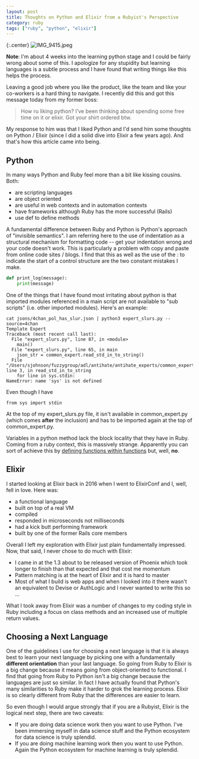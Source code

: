 ```yaml
---
layout: post
title: Thoughts on Python and Elixir from a Rubyist's Perspective
category: ruby
tags: ["ruby", "python", "elixir"]
---
```

{:.center}
![IMG_9415.jpeg](/blog/assets/IMG_9415.jpeg)

**Note**: I'm about 4 weeks into the learning python stage and I could be fairly wrong about some of this.  I apologize for any stupidity but learning languages is a subtle process and I have found that writing things like this helps the process.

Leaving a good job where you like the product, like the team and like your co-workers is a hard thing to navigate.  I recently did this and got this message today from my former boss:

> How ru liking python? I’ve been thinking about spending some free time on it or elixir. Got your shirt ordered btw.

My response to him was that I liked Python and I'd send him some thoughts on Python / Elixir (since I did a solid dive into Elixir a few years ago).  And that's how this article came into being.

## Python

In many ways Python and Ruby feel more than a bit like kissing cousins.  Both:

* are scripting languages
* are object oriented
* are useful in web contexts and in automation contexts
* have frameworks although Ruby has the more successful (Rails)
* use def to define methods

A fundamental difference between Ruby and Python is Python's approach of "invisible semantics".  I am referring here to the use of indentation as a structural mechanism for formatting code -- get your indentation wrong and your code doesn't work.  This is particularly a problem with copy and paste from online code sites / blogs.  I find that this as well as the use of the : to indicate the start of a control structure are the two constant mistakes I make.

```python
def print_log(message):
    print(message)
```

One of the things that I have found most irritating about python is that imported modules referenced in a main script are not available to "sub scripts" (i.e. other imported modules).  Here's an example:

    cat jsons/4chan_pol_has_slur.json | python3 expert_slurs.py --source=4chan
    Template Expert
    Traceback (most recent call last):
      File "expert_slurs.py", line 87, in <module>
        main()
      File "expert_slurs.py", line 65, in main
        json_str = common_expert.read_std_in_to_string()
      File "/Users/sjohnson/fuzzygroup/adl/antihate/antihate_experts/common_expert.py", line 3, in read_std_in_to_string
        for line in sys.stdin:
    NameError: name 'sys' is not defined
    
Even though I have 

    from sys import stdin
    
At the top of my expert_slurs.py file, it isn't available in common_expert.py (which comes **after** the inclusion) and has to be imported again at the top of common_expert.py.

Variables in a python method lack the block locality that they have in Ruby.  Coming from a ruby context, this is massively strange.  Apparently you can sort of achieve this by [defining functions within functions](https://stackoverflow.com/questions/6167923/block-scope-in-python) but, well, **no**.

## Elixir

I started looking at Elixir back in 2016 when I went to ElixirConf and I, well, fell in love.  Here was: 

* a functional language
* built on top of a real VM 
* compiled
* responded in microseconds not milliseconds
* had a kick butt performing framework 
* built by one of the former Rails core members

Overall I left my exploration with Elixir just plain fundamentally impressed.  Now, that said, I never chose to do much with Elixir:

* I came in at the 1.3 about to be released version of Phoenix which took longer to finish than that expected and that cost me momentum
* Pattern matching is at the heart of Elixir and it is hard to master
* Most of what I build is web apps and when I looked into it there wasn't an equivalent to Devise or AuthLogic and I never wanted to write this so ...

What I took away from Elixir was a number of changes to my coding style in Ruby including a focus on class methods and an increased use of multiple return values.

## Choosing a Next Language

One of the guidelines I use for choosing a next language is that it is always best to learn your next language by picking one with a fundamentally **different orientation** than your last language.  So going from Ruby to Elixir is a big change because it means going from object-oriented to functional.  I find that going from Ruby to Python isn't a big change because the languages are just so similar.  In fact I have actually found that Python's many similarities to Ruby make it harder to grok the learning process.  Elixir is so clearly different from Ruby that the differences are easier to learn.

So even though I would argue strongly that if you are a Rubyist, Elixir is the logical next step, there are two caveats:

* If you are doing data science work then you want to use Python.  I've been immersing myself in data science stuff and the Python ecosystem for data science is truly splendid.
* If you are doing machine learning work then you want to use Python.  Again the Python ecosystem for machine learning is truly splendid.

